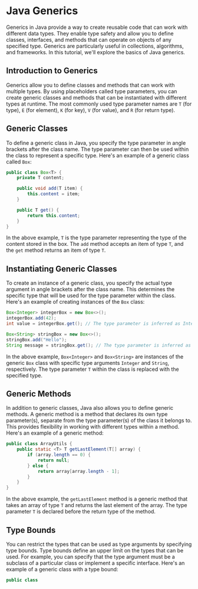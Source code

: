 # Java Generics

Generics in Java provide a way to create reusable code that can work with different data types. They enable type safety and allow you to define classes, interfaces, and methods that can operate on objects of any specified type. Generics are particularly useful in collections, algorithms, and frameworks. In this tutorial, we'll explore the basics of Java generics.

## Introduction to Generics

Generics allow you to define classes and methods that can work with multiple types. By using placeholders called type parameters, you can create generic classes and methods that can be instantiated with different types at runtime. The most commonly used type parameter names are `T` (for type), `E` (for element), `K` (for key), `V` (for value), and `R` (for return type).

## Generic Classes

To define a generic class in Java, you specify the type parameter in angle brackets after the class name. The type parameter can then be used within the class to represent a specific type. Here's an example of a generic class called `Box`:

```java
public class Box<T> {
    private T content;

    public void add(T item) {
        this.content = item;
    }

    public T get() {
        return this.content;
    }
}
```

In the above example, `T` is the type parameter representing the type of the content stored in the box. The `add` method accepts an item of type `T`, and the `get` method returns an item of type `T`.

## Instantiating Generic Classes

To create an instance of a generic class, you specify the actual type argument in angle brackets after the class name. This determines the specific type that will be used for the type parameter within the class. Here's an example of creating instances of the `Box` class:

```java
Box<Integer> integerBox = new Box<>();
integerBox.add(42);
int value = integerBox.get(); // The type parameter is inferred as Integer

Box<String> stringBox = new Box<>();
stringBox.add("Hello");
String message = stringBox.get(); // The type parameter is inferred as String
```

In the above example, `Box<Integer>` and `Box<String>` are instances of the generic `Box` class with specific type arguments `Integer` and `String`, respectively. The type parameter `T` within the class is replaced with the specified type.

## Generic Methods

In addition to generic classes, Java also allows you to define generic methods. A generic method is a method that declares its own type parameter(s), separate from the type parameter(s) of the class it belongs to. This provides flexibility in working with different types within a method. Here's an example of a generic method:

```java
public class ArrayUtils {
    public static <T> T getLastElement(T[] array) {
        if (array.length == 0) {
            return null;
        } else {
            return array[array.length - 1];
        }
    }
}
```

In the above example, the `getLastElement` method is a generic method that takes an array of type `T` and returns the last element of the array. The type parameter `T` is declared before the return type of the method.

## Type Bounds

You can restrict the types that can be used as type arguments by specifying type bounds. Type bounds define an upper limit on the types that can be used. For example, you can specify that the type argument must be a subclass of a particular class or implement a specific interface. Here's an example of a generic class with a type bound:

```java
public class
